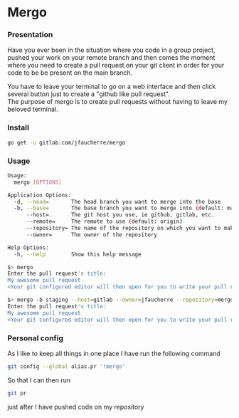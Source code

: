 # Mergo

### Presentation

Have you ever been in the situation where you code in a group project, pushed your work on your remote branch and then comes the moment where you need to create a pull request on your git client in order for your code to be be present on the main branch.  

You have to leave your terminal to go on a web interface and then click several button just to create a "github like pull request".  
The purpose of mergo is to create pull requests without having to leave my beloved terminal.
### Install
```bash
go get -u gitlab.com/jfaucherre/mergo
```
### Usage
```bash
Usage:
  mergo [OPTIONS]

Application Options:
  -d, --head=       The head branch you want to merge into the base
  -b, --base=       The base branch you want to merge into (default: master)
      --host=       The git host you use, ie github, gitlab, etc.
      --remote=     The remote to use (default: origin)
      --repository= The name of the repository on which you want to make the pull request
      --owner=      The owner of the repository

Help Options:
  -h, --help        Show this help message
```

```bash
$> mergo
Enter the pull request's title:
My awesome pull request
<Your git configured editor will then open for you to write your pull request's content>
```

```bash
$> mergo -b staging --host=gitlab --owner=jfaucherre --repository=mergo
Enter the pull request's title:
My awesome pull request
<Your git configured editor will then open for you to write your pull request's content>
```
### Personal config
As I like to keep all things in one place I have run the following command
```bash
git config --global alias.pr '!mergo'
```
So that I can then run
```bash
git pr
```
just after I have pushed code on my repository